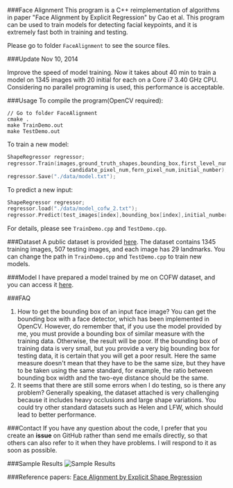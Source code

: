 ###Face Alignment
This program is a C++ reimplementation of algorithms in paper "Face Alignment by Explicit Regression"
by Cao et al. This program can be used to train models for detecting facial keypoints, and it is 
extremely fast both in training and testing. 

Please go to folder `FaceAlignment` to see the source files.

###Update
Nov 10, 2014

Improve the speed of model training. Now it takes about 40 min to train a model on 1345 images with 20 initial for each on a Core i7 3.40 GHz CPU. Considering no parallel programing is used, this performance is acceptable.

###Usage
To compile the program(OpenCV required):
```
// Go to folder FaceAlignment
cmake .
make TrainDemo.out
make TestDemo.out
```
To train a new model:
``` C++
ShapeRegressor regressor;
regressor.Train(images,ground_truth_shapes,bounding_box,first_level_num,second_level_num,
                    candidate_pixel_num,fern_pixel_num,initial_number);
regressor.Save("./data/model.txt");
```
To predict a new input:
``` C++
ShapeRegressor regressor;
regressor.load("./data/model_cofw_2.txt");
regressor.Predict(test_images[index],bounding_box[index],initial_number);
```
For details, please see `TrainDemo.cpp` and `TestDemo.cpp`.

###Dataset
A public dataset is provided [here](https://drive.google.com/file/d/0B0tUTCaZBkccUU5hVkNJTFB0VDQ/edit?usp=sharing). The dataset contains 1345 training images, 507 testing images, and each image has 29 landmarks. You can change the path
in `TrainDemo.cpp` and `TestDemo.cpp` to train new models.

###Model
I have prepared a model trained by me on COFW dataset, and you can access it [here](https://drive.google.com/file/d/0B0tUTCaZBkccOGZTcjJNcDMwa28/edit?usp=sharing).

###FAQ
1. How to get the bounding box of an input face image?
You can get the bounding box with a face detector, which has been implemented in OpenCV. However, do remember that, if you use the model provided by me, you must provide a bounding box of similar measure with the training data. Otherwise, the result will be poor. If the bounding box of training data is very small, but you provide a very big bounding box for testing data, it is certain that you will get a poor result. Here the same measure doesn't mean that they have to be the same size, but they have to be taken using the same standard, for example, the ratio between bounding box width and the two-eye distance should be the same.
2. It seems that there are still some errors when I do testing, so is there any problem?
Generally speaking, the dataset attached is very challenging because it includes heavy occlusions and large shape variations. You could try other standard datasets such as Helen and LFW, which should lead to better performance. 

###Contact
If you have any question about the code, I prefer that you create an **issue** on GitHub rather than send me emails directly, so that others can also refer to it when they have problems. I will respond to it as soon as possible.

###Sample Results
![Sample Results](https://dl.dropboxusercontent.com/u/47747425/Photo/point1.png)


###Reference papers:
[Face Alignment by Explicit Shape Regression](http://research.microsoft.com/pubs/192097/cvpr12_facealignment.pdf)




